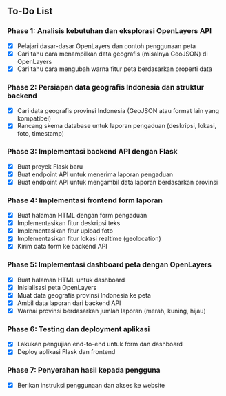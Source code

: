 ## To-Do List

### Phase 1: Analisis kebutuhan dan eksplorasi OpenLayers API
- [x] Pelajari dasar-dasar OpenLayers dan contoh penggunaan peta
- [x] Cari tahu cara menampilkan data geografis (misalnya GeoJSON) di OpenLayers
- [x] Cari tahu cara mengubah warna fitur peta berdasarkan properti data

### Phase 2: Persiapan data geografis Indonesia dan struktur backend
- [x] Cari data geografis provinsi Indonesia (GeoJSON atau format lain yang kompatibel)
- [x] Rancang skema database untuk laporan pengaduan (deskripsi, lokasi, foto, timestamp)

### Phase 3: Implementasi backend API dengan Flask
- [x] Buat proyek Flask baru
- [x] Buat endpoint API untuk menerima laporan pengaduan
- [x] Buat endpoint API untuk mengambil data laporan berdasarkan provinsi

### Phase 4: Implementasi frontend form laporan
- [x] Buat halaman HTML dengan form pengaduan
- [x] Implementasikan fitur deskripsi teks
- [x] Implementasikan fitur upload foto
- [x] Implementasikan fitur lokasi realtime (geolocation)
- [x] Kirim data form ke backend API

### Phase 5: Implementasi dashboard peta dengan OpenLayers
- [x] Buat halaman HTML untuk dashboard
- [x] Inisialisasi peta OpenLayers
- [x] Muat data geografis provinsi Indonesia ke peta
- [x] Ambil data laporan dari backend API
- [x] Warnai provinsi berdasarkan jumlah laporan (merah, kuning, hijau)

### Phase 6: Testing dan deployment aplikasi
- [x] Lakukan pengujian end-to-end untuk form dan dashboard
- [x] Deploy aplikasi Flask dan frontend

### Phase 7: Penyerahan hasil kepada pengguna
- [x] Berikan instruksi penggunaan dan akses ke website


